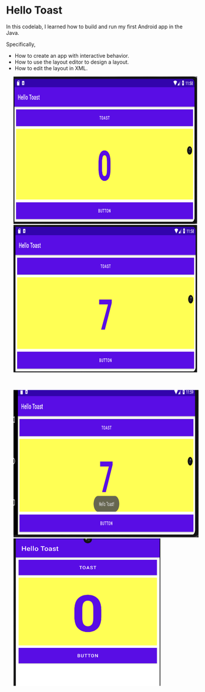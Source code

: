 # Hello Toast

In this codelab, I learned how to build and run my first Android app in the Java. <br />

Specifically,
- How to create an app with interactive behavior.
- How to use the layout editor to design a layout.
- How to edit the layout in XML. <br />

<p float="left">
  <img src="hello_toast_landscape.png" width="500" height="400" hspace="20">
  <img src="hello_toast_button_press.png" width="500" height="400" hspace="20">
</p>
<br />
<p float="left">
  <img src="hello_toast_toast_button_press.png" width="520" height="400" hspace="20"><br />
  <img src="hello_toast_portrait.png" width="400" height="400" hspace="20">
</p>
